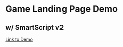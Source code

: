 # Game Landing Page Demo

## w/ SmartScript v2

[Link to Demo](https://appsflyersdk.github.io/appsflyer-sample-app-smartscript-demo-page/)
